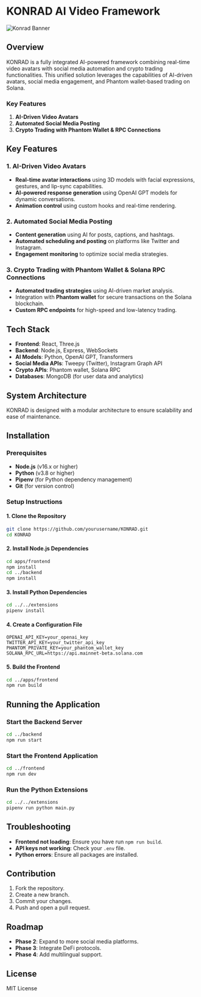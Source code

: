 
# KONRAD AI Video Framework
![Konrad Banner](https://i.ibb.co/0MrzKCG/a-banner-with-the-text-konrad-there-is-a-futuristi-w5h-VXdh-GR-KCCg3tt-Qcz-BQ-bu-LXcuo-R4-GMka-RCYkl.jpg)


## Overview
KONRAD is a fully integrated AI-powered framework combining real-time video avatars with social media automation and crypto trading functionalities. 
This unified solution leverages the capabilities of AI-driven avatars, social media engagement, and Phantom wallet-based trading on Solana.

### Key Features
1. **AI-Driven Video Avatars**
2. **Automated Social Media Posting**
3. **Crypto Trading with Phantom Wallet & RPC Connections**

## Key Features
### **1. AI-Driven Video Avatars**
- **Real-time avatar interactions** using 3D models with facial expressions, gestures, and lip-sync capabilities.
- **AI-powered response generation** using OpenAI GPT models for dynamic conversations.
- **Animation control** using custom hooks and real-time rendering.

### **2. Automated Social Media Posting**
- **Content generation** using AI for posts, captions, and hashtags.
- **Automated scheduling and posting** on platforms like Twitter and Instagram.
- **Engagement monitoring** to optimize social media strategies.

### **3. Crypto Trading with Phantom Wallet & Solana RPC Connections**
- **Automated trading strategies** using AI-driven market analysis.
- Integration with **Phantom wallet** for secure transactions on the Solana blockchain.
- **Custom RPC endpoints** for high-speed and low-latency trading.

## Tech Stack
- **Frontend**: React, Three.js
- **Backend**: Node.js, Express, WebSockets
- **AI Models**: Python, OpenAI GPT, Transformers
- **Social Media APIs**: Tweepy (Twitter), Instagram Graph API
- **Crypto APIs**: Phantom wallet, Solana RPC
- **Databases**: MongoDB (for user data and analytics)

## System Architecture
KONRAD is designed with a modular architecture to ensure scalability and ease of maintenance.

## Installation

### Prerequisites
- **Node.js** (v16.x or higher)
- **Python** (v3.8 or higher)
- **Pipenv** (for Python dependency management)
- **Git** (for version control)

### Setup Instructions

#### **1. Clone the Repository**
```bash
git clone https://github.com/yourusername/KONRAD.git
cd KONRAD
```

#### **2. Install Node.js Dependencies**
```bash
cd apps/frontend
npm install
cd ../backend
npm install
```

#### **3. Install Python Dependencies**
```bash
cd ../../extensions
pipenv install
```

#### **4. Create a Configuration File**
```
OPENAI_API_KEY=your_openai_key
TWITTER_API_KEY=your_twitter_api_key
PHANTOM_PRIVATE_KEY=your_phantom_wallet_key
SOLANA_RPC_URL=https://api.mainnet-beta.solana.com
```

#### **5. Build the Frontend**
```bash
cd ../apps/frontend
npm run build
```

## Running the Application

### Start the Backend Server
```bash
cd ../backend
npm run start
```

### Start the Frontend Application
```bash
cd ../frontend
npm run dev
```

### Run the Python Extensions
```bash
cd ../../extensions
pipenv run python main.py
```

## Troubleshooting
- **Frontend not loading**: Ensure you have run `npm run build`.
- **API keys not working**: Check your `.env` file.
- **Python errors**: Ensure all packages are installed.

## Contribution
1. Fork the repository.
2. Create a new branch.
3. Commit your changes.
4. Push and open a pull request.

## Roadmap
- **Phase 2**: Expand to more social media platforms.
- **Phase 3**: Integrate DeFi protocols.
- **Phase 4**: Add multilingual support.

## License
MIT License


